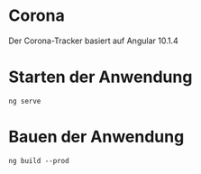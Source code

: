 # Corona

Der Corona-Tracker basiert auf Angular 10.1.4

# Starten der Anwendung

```
ng serve
```

# Bauen der Anwendung

```
ng build --prod
```
